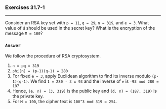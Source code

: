 ### Exercises 31.7-1
***

Consider an RSA key set with `p = 11`, `q = 29`, `n = 319`, and `e = 3`. What
value of `d` should be used in the secret key? What is the encryption of the message `M = 100`?

### `Answer`

We follow the procedure of RSA cryptosystem.

1. `n = pq = 319`
2. `phi(n) = (p-1)(q-1) = 280`
3. For fixed `e = 3`, apply Euclidean algorithm to find its inverse modulo `(p-1)(q-1)`. We find `1 = 280 - 3 x 93` and the inverse of `e` is `-93 mod 280 = 187`
4. Hence, `(e, n) = (3, 319)` is the public key and `(d, n) = (187, 319)` is the private key.
5. For `M = 100`, the cipher text is `100^3 mod 319 = 254`.

